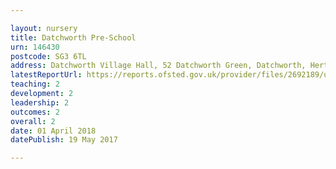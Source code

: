 ```yaml
---

layout: nursery
title: Datchworth Pre-School
urn: 146430
postcode: SG3 6TL
address: Datchworth Village Hall, 52 Datchworth Green, Datchworth, Hertfordshire, SG3 6TL
latestReportUrl: https://reports.ofsted.gov.uk/provider/files/2692189/urn/146430.pdf
teaching: 2
development: 2
leadership: 2
outcomes: 2
overall: 2
date: 01 April 2018 
datePublish: 19 May 2017

---
```

